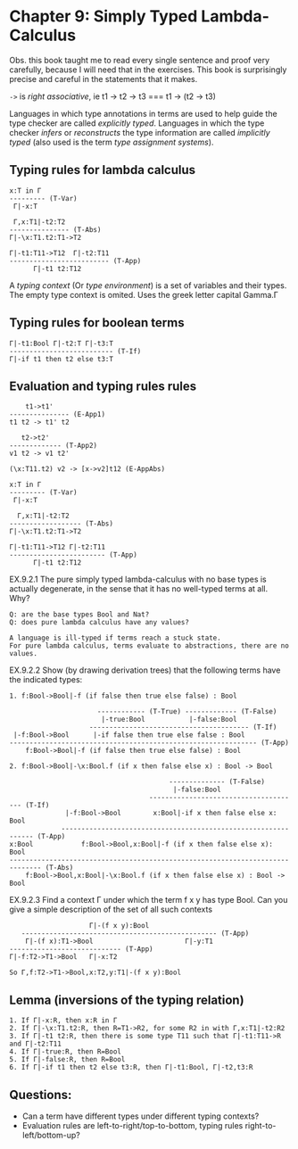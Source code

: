 # Chapter 9: Simply Typed Lambda-Calculus

Obs. this book taught me to read every single sentence and proof very carefully,
because I will need that in the exercises. This book is surprisingly precise and
careful in the statements that it makes.

`->` is _right associative_, ie t1 -> t2 -> t3 === t1 -> (t2 -> t3)

Languages in which type annotations in terms are used to help guide the type
checker are called _explicitly typed_. Languages in which the type checker _infers_
or _reconstructs_ the type information are called _implicitly typed_ (also used
is the term _type assignment systems_).

## Typing rules for lambda calculus

```
x:T in Γ
--------- (T-Var)
 Γ|-x:T

 Γ,x:T1|-t2:T2
--------------- (T-Abs)
Γ|-\x:T1.t2:T1->T2

Γ|-t1:T11->T12  Γ|-t2:T11
------------------------- (T-App)
      Γ|-t1 t2:T12
```

A _typing context_ (Or _type environment_) is a set of variables and their types.
The empty type context is omited. Uses the greek letter capital Gamma.Γ

## Typing rules for boolean terms
```
Γ|-t1:Bool Γ|-t2:T Γ|-t3:T
-------------------------- (T-If)
Γ|-if t1 then t2 else t3:T
```

## Evaluation and typing rules rules
```
    t1->t1'
--------------- (E-App1)
t1 t2 -> t1' t2

   t2->t2'
------------- (T-App2)
v1 t2 -> v1 t2'

(\x:T11.t2) v2 -> [x->v2]t12 (E-AppAbs)

x:T in Γ
--------- (T-Var)
 Γ|-x:T

  Γ,x:T1|-t2:T2
------------------ (T-Abs)
Γ|-\x:T1.t2:T1->T2

Γ|-t1:T11->T12 Γ|-t2:T11
------------------------ (T-App)
      Γ|-t1 t2:T12
```

EX.9.2.1 The pure simply typed lambda-calculus with no base types is
actually degenerate, in the sense that it has no well-typed terms at all. Why?

```
Q: are the base types Bool and Nat?
Q: does pure lambda calculus have any values?

A language is ill-typed if terms reach a stuck state.
For pure lambda calculus, terms evaluate to abstractions, there are no values.
```

EX.9.2.2 Show (by drawing derivation trees) that the following terms have the
indicated types:
```
1. f:Bool->Bool|-f (if false then true else false) : Bool

                      ------------ (T-True) ------------- (T-False)
                       |-true:Bool           |-false:Bool
                    ---------------------------------------- (T-If)
 |-f:Bool->Bool      |-if false then true else false : Bool
-------------------------------------------------------------- (T-App)
    f:Bool->Bool|-f (if false then true else false) : Bool

2. f:Bool->Bool|-\x:Bool.f (if x then false else x) : Bool -> Bool

                                        -------------- (T-False)
                                         |-false:Bool
                                   -------------------------------------- (T-If)
              |-f:Bool->Bool        x:Bool|-if x then false else x: Bool
             --------------------------------------------------------------- (T-App)
x:Bool            f:Bool->Bool,x:Bool|-f (if x then false else x): Bool
------------------------------------------------------------------------------ (T-Abs)
    f:Bool->Bool,x:Bool|-\x:Bool.f (if x then false else x) : Bool -> Bool
```

EX.9.2.3 Find a context Γ under which the term f x y has type Bool.
Can you give a simple description of the set of all such contexts
```
                    Γ|-(f x y):Bool
   ------------------------------------------------- (T-App)
    Γ|-(f x):T1->Bool                       Γ|-y:T1
---------------------------- (T-App)
Γ|-f:T2->T1->Bool   Γ|-x:T2

So Γ,f:T2->T1->Bool,x:T2,y:T1|-(f x y):Bool
```

## Lemma (inversions of the typing relation)
```
1. If Γ|-x:R, then x:R in Γ
2. If Γ|-\x:T1.t2:R, then R=T1->R2, for some R2 in with Γ,x:T1|-t2:R2
3. If Γ|-t1 t2:R, then there is some type T11 such that Γ|-t1:T11->R and Γ|-t2:T11
4. If Γ|-true:R, then R=Bool
5. If Γ|-false:R, then R=Bool
6. If Γ|-if t1 then t2 else t3:R, then Γ|-t1:Bool, Γ|-t2,t3:R
```

## Questions:
- Can a term have different types under different typing contexts?
- Evaluation rules are left-to-right/top-to-bottom, typing rules right-to-left/bottom-up?
